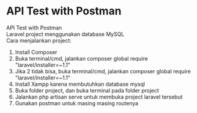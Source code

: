 # API Test with Postman
 API Test with Postman
 <br>
Laravel  project menggunakan database MySQL
<br>
 Cara menjalankan project:
<br>
1. Install Composer 
2. Buka terminal/cmd, jalankan composer global require "laravel/installer=~1.1"
3. Jika 2 tidak bisa, buka terminal/cmd, jalankan composer global require "laravel/installer=~1.1"
4. Install Xampp karena membutuhkan database mysql
5. Buka folder project, dan buka terminal pada folder project
6. Jalankan php artisan serve untuk membuka project laravel tersebut
7. Gunakan postman untuk masing masing routenya
